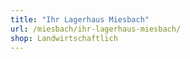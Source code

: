 ```yaml
---
title: "Ihr Lagerhaus Miesbach"
url: /miesbach/ihr-lagerhaus-miesbach/
shop: Landwirtschaftlich
---
```

